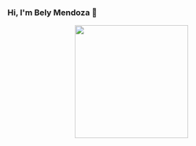 ### Hi, I'm Bely Mendoza 👋
<p align="center"/>
<img src="https://www.canva.com/design/DAFr2aCL594/ESQcy7HIJdfsilsZTjr3-A/edit" height="230"/>

<!--
**BelyMendoza/BelyMendoza** is a ✨ _special_ ✨ repository because its `README.md` (this file) appears on your GitHub profile.

Here are some ideas to get you started:

- 🔭 I’m currently working on ...
- 🌱 I’m currently learning ...
- 👯 I’m looking to collaborate on ...
- 🤔 I’m looking for help with ...
- 💬 Ask me about ...
- 📫 How to reach me: ...
- 😄 Pronouns: ...
- ⚡ Fun fact: ...
-->
